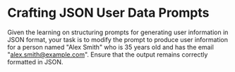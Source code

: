 # Crafting JSON User Data Prompts

Given the learning on structuring prompts for generating user information in JSON format, your task is to modify the prompt to produce user information for a person named "Alex Smith" who is 35 years old and has the email "alex.smith@example.com". Ensure that the output remains correctly formatted in JSON.